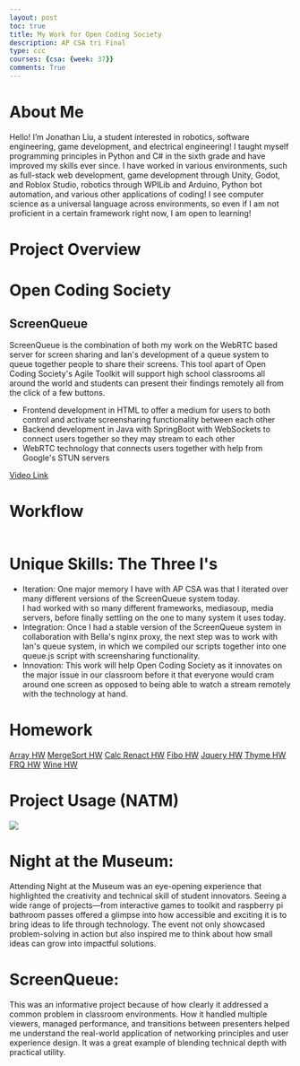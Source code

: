 ```yaml
---
layout: post
toc: true
title: My Work for Open Coding Society
description: AP CSA tri Final
type: ccc
courses: {csa: {week: 37}}
comments: True
---
```


# About Me
Hello! I’m Jonathan Liu, a student interested in robotics, software engineering, game development, and electrical engineering! I taught myself programming principles in Python and C# in the sixth grade and have improved my skills ever since. I have worked in various environments, such as full-stack web development, game development through Unity, Godot, and Roblox Studio, robotics through WPILib and Arduino, Python bot automation, and various other applications of coding! I see computer science as a universal language across environments, so even if I am not proficient in a certain framework right now, I am open to learning!

# Project Overview
# Open Coding Society
## ScreenQueue
ScreenQueue is the combination of both my work on the WebRTC based server for screen sharing and Ian's development of a queue system to queue together people to share their screens. This tool apart of Open Coding Society's Agile Toolkit will support high school classrooms all around the world and students can present their findings remotely all from the click of a few buttons. 
<ul>
<li>Frontend development in HTML to offer a medium for users to both control and activate screensharing functionality between each other</li>
<li>Backend development in Java with SpringBoot with WebSockets to connect users together so they may stream to each other</li>
<li>WebRTC technology that connects users together with help from Google's STUN servers</li>
</ul>
<a href="https://drive.google.com/file/d/1EjF_bude1CffC2UXQFD1oB28v3n-dUcr/view">Video Link</a>

# Workflow

<!-- draw.io diagram -->
<div class="mxgraph" style="max-width:100%;border:1px solid transparent;" data-mxgraph="{&quot;highlight&quot;:&quot;#0000ff&quot;,&quot;nav&quot;:true,&quot;resize&quot;:true,&quot;toolbar&quot;:&quot;zoom layers tags lightbox&quot;,&quot;edit&quot;:&quot;_blank&quot;,&quot;xml&quot;:&quot;&lt;mxfile&gt;\n  &lt;diagram id=\&quot;bV_Jkzqxn40TjDaXVdYV\&quot; name=\&quot;Page-1\&quot;&gt;\n    &lt;mxGraphModel dx=\&quot;752\&quot; dy=\&quot;343\&quot; grid=\&quot;1\&quot; gridSize=\&quot;10\&quot; guides=\&quot;1\&quot; tooltips=\&quot;1\&quot; connect=\&quot;1\&quot; arrows=\&quot;1\&quot; fold=\&quot;1\&quot; page=\&quot;1\&quot; pageScale=\&quot;1\&quot; pageWidth=\&quot;850\&quot; pageHeight=\&quot;1100\&quot; math=\&quot;0\&quot; shadow=\&quot;0\&quot;&gt;\n      &lt;root&gt;\n        &lt;mxCell id=\&quot;0\&quot; /&gt;\n        &lt;mxCell id=\&quot;1\&quot; parent=\&quot;0\&quot; /&gt;\n        &lt;mxCell id=\&quot;4\&quot; style=\&quot;edgeStyle=none;html=1;exitX=0.25;exitY=0;exitDx=0;exitDy=0;entryX=0.25;entryY=1;entryDx=0;entryDy=0;\&quot; parent=\&quot;1\&quot; source=\&quot;2\&quot; target=\&quot;3\&quot; edge=\&quot;1\&quot;&gt;\n          &lt;mxGeometry relative=\&quot;1\&quot; as=\&quot;geometry\&quot; /&gt;\n        &lt;/mxCell&gt;\n        &lt;mxCell id=\&quot;11\&quot; style=\&quot;edgeStyle=none;html=1;entryX=0.5;entryY=1;entryDx=0;entryDy=0;\&quot; parent=\&quot;1\&quot; source=\&quot;2\&quot; target=\&quot;9\&quot; edge=\&quot;1\&quot;&gt;\n          &lt;mxGeometry relative=\&quot;1\&quot; as=\&quot;geometry\&quot;&gt;\n            &lt;mxPoint x=\&quot;370\&quot; y=\&quot;230\&quot; as=\&quot;targetPoint\&quot; /&gt;\n          &lt;/mxGeometry&gt;\n        &lt;/mxCell&gt;\n        &lt;mxCell id=\&quot;2\&quot; value=\&quot;Streamer Client\&quot; style=\&quot;rounded=0;whiteSpace=wrap;html=1;\&quot; parent=\&quot;1\&quot; vertex=\&quot;1\&quot;&gt;\n          &lt;mxGeometry x=\&quot;120\&quot; y=\&quot;200\&quot; width=\&quot;120\&quot; height=\&quot;60\&quot; as=\&quot;geometry\&quot; /&gt;\n        &lt;/mxCell&gt;\n        &lt;mxCell id=\&quot;7\&quot; style=\&quot;edgeStyle=none;html=1;exitX=0.75;exitY=1;exitDx=0;exitDy=0;entryX=0.75;entryY=0;entryDx=0;entryDy=0;\&quot; parent=\&quot;1\&quot; source=\&quot;3\&quot; target=\&quot;2\&quot; edge=\&quot;1\&quot;&gt;\n          &lt;mxGeometry relative=\&quot;1\&quot; as=\&quot;geometry\&quot; /&gt;\n        &lt;/mxCell&gt;\n        &lt;mxCell id=\&quot;3\&quot; value=\&quot;Google STUN Server\&quot; style=\&quot;rounded=0;whiteSpace=wrap;html=1;\&quot; parent=\&quot;1\&quot; vertex=\&quot;1\&quot;&gt;\n          &lt;mxGeometry x=\&quot;120\&quot; y=\&quot;70\&quot; width=\&quot;120\&quot; height=\&quot;60\&quot; as=\&quot;geometry\&quot; /&gt;\n        &lt;/mxCell&gt;\n        &lt;mxCell id=\&quot;5\&quot; value=\&quot;request&amp;amp;nbsp;\&quot; style=\&quot;text;html=1;strokeColor=none;fillColor=none;align=center;verticalAlign=middle;whiteSpace=wrap;rounded=0;\&quot; parent=\&quot;1\&quot; vertex=\&quot;1\&quot;&gt;\n          &lt;mxGeometry x=\&quot;80\&quot; y=\&quot;150\&quot; width=\&quot;60\&quot; height=\&quot;30\&quot; as=\&quot;geometry\&quot; /&gt;\n        &lt;/mxCell&gt;\n        &lt;mxCell id=\&quot;8\&quot; value=\&quot;get ip for routing\&quot; style=\&quot;text;html=1;strokeColor=none;fillColor=none;align=center;verticalAlign=middle;whiteSpace=wrap;rounded=0;\&quot; parent=\&quot;1\&quot; vertex=\&quot;1\&quot;&gt;\n          &lt;mxGeometry x=\&quot;220\&quot; y=\&quot;150\&quot; width=\&quot;60\&quot; height=\&quot;30\&quot; as=\&quot;geometry\&quot; /&gt;\n        &lt;/mxCell&gt;\n        &lt;mxCell id=\&quot;9\&quot; value=\&quot;Java Socket.io Server\&quot; style=\&quot;rounded=0;whiteSpace=wrap;html=1;\&quot; parent=\&quot;1\&quot; vertex=\&quot;1\&quot;&gt;\n          &lt;mxGeometry x=\&quot;320\&quot; y=\&quot;70\&quot; width=\&quot;120\&quot; height=\&quot;60\&quot; as=\&quot;geometry\&quot; /&gt;\n        &lt;/mxCell&gt;\n        &lt;mxCell id=\&quot;12\&quot; value=\&quot;save broadcaster&amp;#39;s client as variable\&quot; style=\&quot;text;html=1;strokeColor=none;fillColor=none;align=center;verticalAlign=middle;whiteSpace=wrap;rounded=0;\&quot; parent=\&quot;1\&quot; vertex=\&quot;1\&quot;&gt;\n          &lt;mxGeometry x=\&quot;310\&quot; y=\&quot;170\&quot; width=\&quot;60\&quot; height=\&quot;30\&quot; as=\&quot;geometry\&quot; /&gt;\n        &lt;/mxCell&gt;\n        &lt;mxCell id=\&quot;22\&quot; style=\&quot;edgeStyle=none;html=1;exitX=0;exitY=0.5;exitDx=0;exitDy=0;entryX=1;entryY=0.5;entryDx=0;entryDy=0;\&quot; parent=\&quot;1\&quot; source=\&quot;13\&quot; target=\&quot;21\&quot; edge=\&quot;1\&quot;&gt;\n          &lt;mxGeometry relative=\&quot;1\&quot; as=\&quot;geometry\&quot; /&gt;\n        &lt;/mxCell&gt;\n        &lt;mxCell id=\&quot;25\&quot; style=\&quot;edgeStyle=none;html=1;exitX=1;exitY=0.25;exitDx=0;exitDy=0;entryX=0;entryY=0.25;entryDx=0;entryDy=0;\&quot; parent=\&quot;1\&quot; source=\&quot;13\&quot; target=\&quot;24\&quot; edge=\&quot;1\&quot;&gt;\n          &lt;mxGeometry relative=\&quot;1\&quot; as=\&quot;geometry\&quot; /&gt;\n        &lt;/mxCell&gt;\n        &lt;mxCell id=\&quot;36\&quot; style=\&quot;edgeStyle=none;html=1;\&quot; parent=\&quot;1\&quot; source=\&quot;13\&quot; edge=\&quot;1\&quot;&gt;\n          &lt;mxGeometry relative=\&quot;1\&quot; as=\&quot;geometry\&quot;&gt;\n            &lt;mxPoint x=\&quot;240\&quot; y=\&quot;440\&quot; as=\&quot;targetPoint\&quot; /&gt;\n          &lt;/mxGeometry&gt;\n        &lt;/mxCell&gt;\n        &lt;mxCell id=\&quot;13\&quot; value=\&quot;Viewer Client\&quot; style=\&quot;rounded=0;whiteSpace=wrap;html=1;\&quot; parent=\&quot;1\&quot; vertex=\&quot;1\&quot;&gt;\n          &lt;mxGeometry x=\&quot;180\&quot; y=\&quot;300\&quot; width=\&quot;120\&quot; height=\&quot;60\&quot; as=\&quot;geometry\&quot; /&gt;\n        &lt;/mxCell&gt;\n        &lt;mxCell id=\&quot;20\&quot; value=\&quot;\&quot; style=\&quot;endArrow=none;dashed=1;html=1;\&quot; parent=\&quot;1\&quot; edge=\&quot;1\&quot;&gt;\n          &lt;mxGeometry width=\&quot;50\&quot; height=\&quot;50\&quot; relative=\&quot;1\&quot; as=\&quot;geometry\&quot;&gt;\n            &lt;mxPoint x=\&quot;40\&quot; y=\&quot;280\&quot; as=\&quot;sourcePoint\&quot; /&gt;\n            &lt;mxPoint x=\&quot;640\&quot; y=\&quot;280\&quot; as=\&quot;targetPoint\&quot; /&gt;\n          &lt;/mxGeometry&gt;\n        &lt;/mxCell&gt;\n        &lt;mxCell id=\&quot;23\&quot; style=\&quot;edgeStyle=none;html=1;exitX=1;exitY=0.5;exitDx=0;exitDy=0;entryX=0;entryY=0.5;entryDx=0;entryDy=0;\&quot; parent=\&quot;1\&quot; source=\&quot;21\&quot; target=\&quot;13\&quot; edge=\&quot;1\&quot;&gt;\n          &lt;mxGeometry relative=\&quot;1\&quot; as=\&quot;geometry\&quot; /&gt;\n        &lt;/mxCell&gt;\n        &lt;mxCell id=\&quot;21\&quot; value=\&quot;Google STUN Server\&quot; style=\&quot;rounded=0;whiteSpace=wrap;html=1;\&quot; parent=\&quot;1\&quot; vertex=\&quot;1\&quot;&gt;\n          &lt;mxGeometry x=\&quot;30\&quot; y=\&quot;300\&quot; width=\&quot;120\&quot; height=\&quot;60\&quot; as=\&quot;geometry\&quot; /&gt;\n        &lt;/mxCell&gt;\n        &lt;mxCell id=\&quot;30\&quot; style=\&quot;edgeStyle=none;html=1;exitX=1;exitY=0.25;exitDx=0;exitDy=0;entryX=0;entryY=0.25;entryDx=0;entryDy=0;\&quot; parent=\&quot;1\&quot; source=\&quot;24\&quot; target=\&quot;29\&quot; edge=\&quot;1\&quot;&gt;\n          &lt;mxGeometry relative=\&quot;1\&quot; as=\&quot;geometry\&quot; /&gt;\n        &lt;/mxCell&gt;\n        &lt;mxCell id=\&quot;34\&quot; style=\&quot;edgeStyle=none;html=1;exitX=0;exitY=0.75;exitDx=0;exitDy=0;entryX=1;entryY=0.75;entryDx=0;entryDy=0;\&quot; parent=\&quot;1\&quot; source=\&quot;24\&quot; target=\&quot;13\&quot; edge=\&quot;1\&quot;&gt;\n          &lt;mxGeometry relative=\&quot;1\&quot; as=\&quot;geometry\&quot; /&gt;\n        &lt;/mxCell&gt;\n        &lt;mxCell id=\&quot;24\&quot; value=\&quot;Server\&quot; style=\&quot;rounded=0;whiteSpace=wrap;html=1;\&quot; parent=\&quot;1\&quot; vertex=\&quot;1\&quot;&gt;\n          &lt;mxGeometry x=\&quot;365\&quot; y=\&quot;300\&quot; width=\&quot;120\&quot; height=\&quot;60\&quot; as=\&quot;geometry\&quot; /&gt;\n        &lt;/mxCell&gt;\n        &lt;mxCell id=\&quot;26\&quot; value=\&quot;sdp offer\&quot; style=\&quot;text;html=1;strokeColor=none;fillColor=none;align=center;verticalAlign=middle;whiteSpace=wrap;rounded=0;\&quot; parent=\&quot;1\&quot; vertex=\&quot;1\&quot;&gt;\n          &lt;mxGeometry x=\&quot;300\&quot; y=\&quot;290\&quot; width=\&quot;60\&quot; height=\&quot;30\&quot; as=\&quot;geometry\&quot; /&gt;\n        &lt;/mxCell&gt;\n        &lt;mxCell id=\&quot;32\&quot; style=\&quot;edgeStyle=none;html=1;exitX=0;exitY=0.75;exitDx=0;exitDy=0;entryX=1;entryY=0.75;entryDx=0;entryDy=0;\&quot; parent=\&quot;1\&quot; source=\&quot;29\&quot; target=\&quot;24\&quot; edge=\&quot;1\&quot;&gt;\n          &lt;mxGeometry relative=\&quot;1\&quot; as=\&quot;geometry\&quot; /&gt;\n        &lt;/mxCell&gt;\n        &lt;mxCell id=\&quot;29\&quot; value=\&quot;Streamer Client\&quot; style=\&quot;rounded=0;whiteSpace=wrap;html=1;\&quot; parent=\&quot;1\&quot; vertex=\&quot;1\&quot;&gt;\n          &lt;mxGeometry x=\&quot;570\&quot; y=\&quot;300\&quot; width=\&quot;120\&quot; height=\&quot;60\&quot; as=\&quot;geometry\&quot; /&gt;\n        &lt;/mxCell&gt;\n        &lt;mxCell id=\&quot;31\&quot; value=\&quot;sdp offer\&quot; style=\&quot;text;html=1;strokeColor=none;fillColor=none;align=center;verticalAlign=middle;whiteSpace=wrap;rounded=0;\&quot; parent=\&quot;1\&quot; vertex=\&quot;1\&quot;&gt;\n          &lt;mxGeometry x=\&quot;490\&quot; y=\&quot;290\&quot; width=\&quot;60\&quot; height=\&quot;30\&quot; as=\&quot;geometry\&quot; /&gt;\n        &lt;/mxCell&gt;\n        &lt;mxCell id=\&quot;33\&quot; value=\&quot;sdp answer\&quot; style=\&quot;text;html=1;strokeColor=none;fillColor=none;align=center;verticalAlign=middle;whiteSpace=wrap;rounded=0;\&quot; parent=\&quot;1\&quot; vertex=\&quot;1\&quot;&gt;\n          &lt;mxGeometry x=\&quot;490\&quot; y=\&quot;340\&quot; width=\&quot;70\&quot; height=\&quot;30\&quot; as=\&quot;geometry\&quot; /&gt;\n        &lt;/mxCell&gt;\n        &lt;mxCell id=\&quot;35\&quot; value=\&quot;sdp answer\&quot; style=\&quot;text;html=1;strokeColor=none;fillColor=none;align=center;verticalAlign=middle;whiteSpace=wrap;rounded=0;\&quot; parent=\&quot;1\&quot; vertex=\&quot;1\&quot;&gt;\n          &lt;mxGeometry x=\&quot;300\&quot; y=\&quot;340\&quot; width=\&quot;70\&quot; height=\&quot;30\&quot; as=\&quot;geometry\&quot; /&gt;\n        &lt;/mxCell&gt;\n        &lt;mxCell id=\&quot;38\&quot; style=\&quot;edgeStyle=none;html=1;entryX=0.5;entryY=1;entryDx=0;entryDy=0;\&quot; parent=\&quot;1\&quot; target=\&quot;29\&quot; edge=\&quot;1\&quot;&gt;\n          &lt;mxGeometry relative=\&quot;1\&quot; as=\&quot;geometry\&quot;&gt;\n            &lt;mxPoint x=\&quot;629.47\&quot; y=\&quot;440\&quot; as=\&quot;targetPoint\&quot; /&gt;\n            &lt;mxPoint x=\&quot;630\&quot; y=\&quot;440\&quot; as=\&quot;sourcePoint\&quot; /&gt;\n          &lt;/mxGeometry&gt;\n        &lt;/mxCell&gt;\n        &lt;mxCell id=\&quot;39\&quot; value=\&quot;\&quot; style=\&quot;endArrow=classic;startArrow=classic;html=1;entryX=0.25;entryY=1;entryDx=0;entryDy=0;\&quot; parent=\&quot;1\&quot; target=\&quot;24\&quot; edge=\&quot;1\&quot;&gt;\n          &lt;mxGeometry width=\&quot;50\&quot; height=\&quot;50\&quot; relative=\&quot;1\&quot; as=\&quot;geometry\&quot;&gt;\n            &lt;mxPoint x=\&quot;395\&quot; y=\&quot;440\&quot; as=\&quot;sourcePoint\&quot; /&gt;\n            &lt;mxPoint x=\&quot;410\&quot; y=\&quot;350\&quot; as=\&quot;targetPoint\&quot; /&gt;\n          &lt;/mxGeometry&gt;\n        &lt;/mxCell&gt;\n        &lt;mxCell id=\&quot;40\&quot; value=\&quot;\&quot; style=\&quot;endArrow=classic;startArrow=classic;html=1;entryX=0.25;entryY=1;entryDx=0;entryDy=0;\&quot; parent=\&quot;1\&quot; edge=\&quot;1\&quot;&gt;\n          &lt;mxGeometry width=\&quot;50\&quot; height=\&quot;50\&quot; relative=\&quot;1\&quot; as=\&quot;geometry\&quot;&gt;\n            &lt;mxPoint x=\&quot;450\&quot; y=\&quot;440\&quot; as=\&quot;sourcePoint\&quot; /&gt;\n            &lt;mxPoint x=\&quot;450\&quot; y=\&quot;360\&quot; as=\&quot;targetPoint\&quot; /&gt;\n          &lt;/mxGeometry&gt;\n        &lt;/mxCell&gt;\n        &lt;mxCell id=\&quot;41\&quot; value=\&quot;ICE candidate&amp;lt;br&amp;gt;transfer\&quot; style=\&quot;text;html=1;strokeColor=none;fillColor=none;align=center;verticalAlign=middle;whiteSpace=wrap;rounded=0;\&quot; parent=\&quot;1\&quot; vertex=\&quot;1\&quot;&gt;\n          &lt;mxGeometry x=\&quot;395\&quot; y=\&quot;450\&quot; width=\&quot;60\&quot; height=\&quot;30\&quot; as=\&quot;geometry\&quot; /&gt;\n        &lt;/mxCell&gt;\n        &lt;mxCell id=\&quot;42\&quot; value=\&quot;\&quot; style=\&quot;endArrow=classic;startArrow=classic;html=1;\&quot; parent=\&quot;1\&quot; edge=\&quot;1\&quot;&gt;\n          &lt;mxGeometry width=\&quot;50\&quot; height=\&quot;50\&quot; relative=\&quot;1\&quot; as=\&quot;geometry\&quot;&gt;\n            &lt;mxPoint x=\&quot;240\&quot; y=\&quot;440\&quot; as=\&quot;sourcePoint\&quot; /&gt;\n            &lt;mxPoint x=\&quot;630\&quot; y=\&quot;440\&quot; as=\&quot;targetPoint\&quot; /&gt;\n          &lt;/mxGeometry&gt;\n        &lt;/mxCell&gt;\n      &lt;/root&gt;\n    &lt;/mxGraphModel&gt;\n  &lt;/diagram&gt;\n&lt;/mxfile&gt;\n&quot;}"></div>
<script type="text/javascript" src="https://viewer.diagrams.net/js/viewer-static.min.js"></script>

# Unique Skills: The Three I's
<ul>
<li>Iteration: One major memory I have with AP CSA was that I iterated over many different versions of the ScreenQueue system today.<br>
I had worked with so many different frameworks, mediasoup, media servers, before finally settling on the one to many system it uses today.</li>
<li>Integration: Once I had a stable version of the ScreenQueue system in collaboration with Bella's nginx proxy, the next step was to work with Ian's queue system, in which we compiled our scripts together into one queue.js script with screensharing functionality. </li>
<li>Innovation: This work will help Open Coding Society as it innovates on the major issue in our classroom before it that everyone would cram around one screen as opposed to being able to watch a stream remotely with the technology at hand.</li>
</ul>

# Homework
<a href="https://spooketti.github.io/studentCSA//teamteach/array/homework">Array HW</a>
<a href="https://spooketti.github.io/studentCSA//2025/03/20/merge-sort_IPYNB_2_.html">MergeSort HW</a>
<a href="https://spooketti.github.io/studentCSA//2025/03/17/calculatorenactment_IPYNB_2_.html">Calc Renact HW</a>
<a href="https://spooketti.github.io/studentCSA//2025/02/20/fibonaccii_abstract_IPYNB_2_.html">Fibo HW</a>
<a href="https://spooketti.github.io/studentCSA//period3/jquery">Jquery HW</a>
<a href="https://spooketti.github.io/studentCSA//period3/thymeleaf">Thyme HW</a>
<a href="https://spooketti.github.io/studentCSA//period3/frq/classes">FRQ HW</a>
<a href="https://spooketti.github.io/studentCSA//wineHW">Wine HW</a>

# Project Usage (NATM)
<img src="{{site.baseurl}}/images/image.png" class="reformatimg">
<h1>Night at the Museum:</h1>
Attending Night at the Museum was an eye-opening experience that highlighted the creativity and technical skill of student innovators. Seeing a wide range of projects—from interactive games to toolkit and raspberry pi bathroom passes offered a glimpse into how accessible and exciting it is to bring ideas to life through technology. The event not only showcased problem-solving in action but also inspired me to think about how small ideas can grow into impactful solutions.

<h1>ScreenQueue:</h1>
This was an informative project because of how clearly it addressed a common problem in classroom environments. How it handled multiple viewers, managed performance, and transitions between presenters helped me understand the real-world application of networking principles and user experience design. It was a great example of blending technical depth with practical utility.


